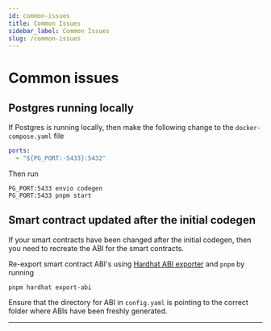 ```yaml
---
id: common-issues
title: Common Issues
sidebar_label: Common Issues
slug: /common-issues
---
```




# Common issues

## Postgres running locally
If Postgres is running locally, then make the following change to the `docker-compose.yaml` file
```yaml
ports:
  - "${PG_PORT:-5433}:5432"
```

Then run 
```
PG_PORT:5433 envio codegen
PG_PORT:5433 pnpm start
```


## Smart contract updated after the initial codegen
If your smart contracts have been changed after the initial codegen, then you need to recreate the ABI for the smart contracts.

Re-export smart contract ABI's using [Hardhat ABI exporter](https://www.npmjs.com/package/hardhat-abi-exporter) and `pnpm` by running
```
pnpm hardhat export-abi
```
Ensure that the directory for ABI in `config.yaml` is pointing to the correct folder where ABIs have been freshly generated.




---